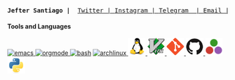 <p><pre align="center">
<strong>Jefter Santiago | </strong> <a href="https://twitter.com/jefter66">Twitter | </a><a href="https://www.instagram.com/jefter.santiago/" target="_blank">Instagram | </a><a href="https://t.me/jefter66" target="_blank">Telegram  | </a><a href="mailto:jefterrsantiago@gmail.com" target="_blank">Email | </a> <a href="https://github.com/jefter66">GitHub | </a><a href="https://open.spotify.com/user/31hzlmg32d7nvm2p56lkzt3qu2oe?si=Ee39x1T9ReOFaXsSHimUOQ" target="_blank"> Spotify | </a><a href="https://www.youtube.com/channel/UCIxDbTCRe6DlX3rsJhMgdAA" target="_blank">Youtube </a>
</pre>
</p>

<h4 align="left">Tools and Languages </h4>
 <p align="left">
   <a href="https://www.gnu.org/software/emacs/" target="_blank"> <img src="https://upload.wikimedia.org/wikipedia/commons/thumb/0/08/EmacsIcon.svg/1024px-EmacsIcon.svg.png"                                 alt="emacs"     width="40" height="40"/> </a>
   <a href="https://orgmode.org/"                target="_blank"> <img src="https://upload.wikimedia.org/wikipedia/commons/thumb/a/a6/Org-mode-unicorn.svg/707px-Org-mode-unicorn.svg.png"                    alt="orgmode"   width="40" height="40"/> </a>
   <a href="https://www.bash.com/"               target="_blank"> <img src="https://bashlogo.com/img/symbol/svg/full_colored_dark.svg"                                                                        alt="bash"      width="40" height="40"/></a>
   <a href="https://archlinux.org/"              target="_blank"> <img src="https://upload.wikimedia.org/wikipedia/commons/thumb/a/a5/Archlinux-icon-crystal-64.svg/1200px-Archlinux-icon-crystal-64.svg.png" alt="archlinux" width="40" height="40"/> </a>
   <a href="https://www.linux.org/"              target="_blank"> <img src="https://raw.githubusercontent.com/devicons/devicon/master/icons/linux/linux-original.svg"                                         alt="linux"     width="40" height="40"/> </a>
   <a href="https://www.vim.org/"                target="_blank"> <img src="https://raw.githubusercontent.com/devicons/devicon/master/icons/vim/vim-original.svg"                                             alt="vim"       width="40" height="40"/> </a>
   <a href="https://git-scm.com/"                target="_blank"> <img src="https://raw.githubusercontent.com/devicons/devicon/master/icons/git/git-original.svg"                                             alt="git"       width="40" height="40"/> </a>
   <a href="https://github.com/"                 target="_blank"> <img src="https://raw.githubusercontent.com/devicons/devicon/master/icons/github/github-original.svg"                                       alt="github"    width="40" height="40"/> </a>
<!--   <a href="https://www.cprogramming.com/"       target="_blank"> <img src="https://raw.githubusercontent.com/devicons/devicon/master/icons/c/c-original.svg"                                                 alt="c"         width="40" height="40"/></a>
   <a href="https://www.w3schools.com/cpp/"      target="_blank"> <img src="https://raw.githubusercontent.com/devicons/devicon/master/icons/cplusplus/cplusplus-original.svg"                                 alt="cplusplus" width="40" height="40"/></a>
-->
   <a href="https://julialang.org/"              target="_blank"> <img src="https://raw.githubusercontent.com/JuliaLang/julia-logo-graphics/master/images/julia-dots.svg"                                     alt="julia"     width="40" height="40"/></a>
   <a href="https://www.python.org"              target="_blank"> <img src="https://raw.githubusercontent.com/devicons/devicon/master/icons/python/python-original.svg"                                       alt="python"    width="40" height="40"/></a>
</p>
